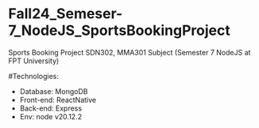 # Fall24_Semeser-7_NodeJS_SportsBookingProject
Sports Booking Project SDN302, MMA301 Subject (Semester 7 NodeJS at FPT University)

#Technologies:
- Database: MongoDB
- Front-end: ReactNative
- Back-end: Express
- Env: node v20.12.2





